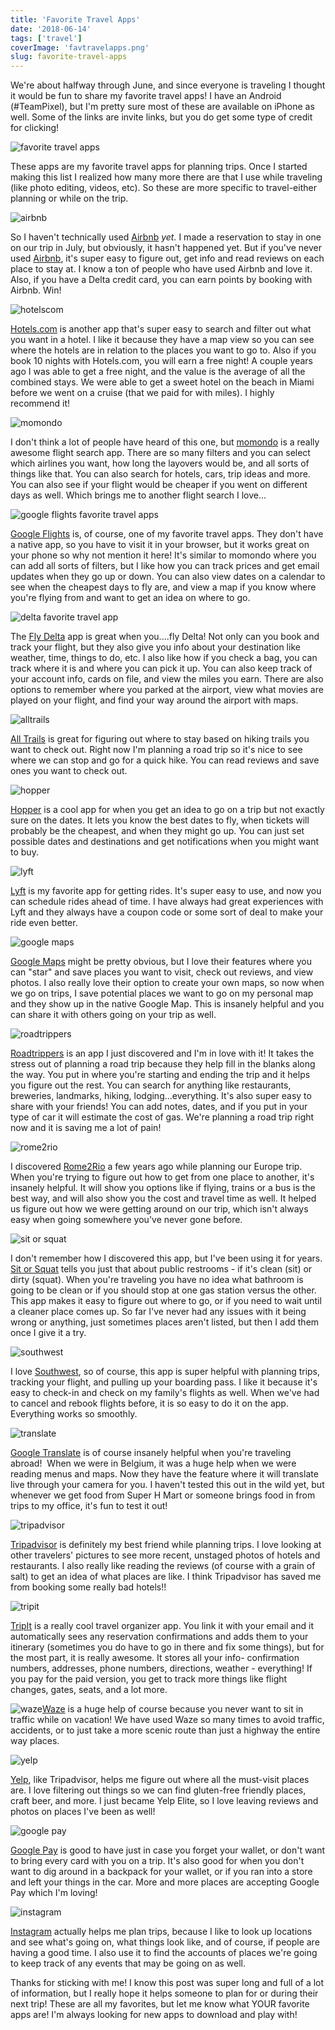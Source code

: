 ```yaml
---
title: 'Favorite Travel Apps'
date: '2018-06-14'
tags: ['travel']
coverImage: 'favtravelapps.png'
slug: favorite-travel-apps
---
```


We're about halfway through June, and since everyone is traveling I thought it would be fun to share my favorite travel apps! I have an Android (#TeamPixel), but I'm pretty sure most of these are available on iPhone as well. Some of the links are invite links, but you do get some type of credit for clicking!

![favorite travel apps](images/favtravelapps-683x1024.png)

These apps are my favorite travel apps for planning trips. Once I started making this list I realized how many more there are that I use while traveling (like photo editing, videos, etc). So these are more specific to travel-either planning or while on the trip.

![airbnb](images/airbnb-300x135.png)

So I haven't technically used [Airbnb](https://www.airbnb.com/c/kscruggs22) *yet.* I made a reservation to stay in one on our trip in July, but obviously, it hasn't happened yet. But if you've never used [Airbnb](https://www.airbnb.com/c/kscruggs22), it's super easy to figure out, get info and read reviews on each place to stay at. I know a ton of people who have used Airbnb and love it. Also, if you have a Delta credit card, you can earn points by booking with Airbnb. Win!

![hotelscom](images/hotelscom-300x220.png)

[Hotels.com](https://www.hotels.com/) is another app that's super easy to search and filter out what you want in a hotel. I like it because they have a map view so you can see where the hotels are in relation to the places you want to go to. Also if you book 10 nights with Hotels.com, you will earn a free night! A couple years ago I was able to get a free night, and the value is the average of all the combined stays. We were able to get a sweet hotel on the beach in Miami before we went on a cruise (that we paid for with miles). I highly recommend it!

![momondo](images/momondo-300x90.png)

I don't think a lot of people have heard of this one, but [momondo](https://www.momondo.com/) is a really awesome flight search app. There are so many filters and you can select which airlines you want, how long the layovers would be, and all sorts of things like that. You can also search for hotels, cars, trip ideas and more. You can also see if your flight would be cheaper if you went on different days as well. Which brings me to another flight search I love...

![google flights favorite travel apps](images/Google-Flights-Logo-300x145.jpg)

[Google Flights](https://www.google.com/flights/) is, of course, one of my favorite travel apps. They don't have a native app, so you have to visit it in your browser, but it works great on your phone so why not mention it here! It's similar to momondo where you can add all sorts of filters, but I like how you can track prices and get email updates when they go up or down. You can also view dates on a calendar to see when the cheapest days to fly are, and view a map if you know where you're flying from and want to get an idea on where to go.

![delta favorite travel app](images/delta-150x150.png)

The [Fly Delta](https://www.delta.com/us/en/delta-digital/mobile) app is great when you....fly Delta! Not only can you book and track your flight, but they also give you info about your destination like weather, time, things to do, etc. I also like how if you check a bag, you can track where it is and where you can pick it up. You can also keep track of your account info, cards on file, and view the miles you earn. There are also options to remember where you parked at the airport, view what movies are played on your flight, and find your way around the airport with maps.

![alltrails](images/alltrails-300x147.jpg)

[All Trails](https://www.alltrails.com/) is great for figuring out where to stay based on hiking trails you want to check out. Right now I'm planning a road trip so it's nice to see where we can stop and go for a quick hike. You can read reviews and save ones you want to check out.

![hopper](images/hopper-150x150.jpeg)

[Hopper](https://www.hopper.com/) is a cool app for when you get an idea to go on a trip but not exactly sure on the dates. It lets you know the best dates to fly, when tickets will probably be the cheapest, and when they might go up. You can just set possible dates and destinations and get notifications when you might want to buy.

![lyft](images/lyft-150x150.png)

[Lyft](https://www.lyft.com/invite/KALEIGH) is my favorite app for getting rides. It's super easy to use, and now you can schedule rides ahead of time. I have always had great experiences with Lyft and they always have a coupon code or some sort of deal to make your ride even better.

![google maps](images/google-maps-150x150.jpeg)

[Google Maps](https://www.google.com/maps/) might be pretty obvious, but I love their features where you can "star" and save places you want to visit, check out reviews, and view photos. I also really love their option to create your own maps, so now when we go on trips, I save potential places we want to go on my personal map and they show up in the native Google Map. This is insanely helpful and you can share it with others going on your trip as well.

![roadtrippers](images/roadtrippers-150x150.jpg)

[Roadtrippers](https://roadtrippers.com/) is an app I just discovered and I'm in love with it! It takes the stress out of planning a road trip because they help fill in the blanks along the way. You put in where you're starting and ending the trip and it helps you figure out the rest. You can search for anything like restaurants, breweries, landmarks, hiking, lodging...everything. It's also super easy to share with your friends! You can add notes, dates, and if you put in your type of car it will estimate the cost of gas. We're planning a road trip right now and it is saving me a lot of pain!

![rome2rio](images/rome2rio-300x129.png)

I discovered [Rome2Rio](https://www.rome2rio.com/) a few years ago while planning our Europe trip. When you're trying to figure out how to get from one place to another, it's insanely helpful. It will show you options like if flying, trains or a bus is the best way, and will also show you the cost and travel time as well. It helped us figure out how we were getting around on our trip, which isn't always easy when going somewhere you've never gone before.

![sit or squat](images/sit-or-squat-150x150.png)

I don't remember how I discovered this app, but I've been using it for years. [Sit or Squat](https://www.charmin.com/en-us/about-us/sitorsquat) tells you just that about public restrooms - if it's clean (sit) or dirty (squat). When you're traveling you have no idea what bathroom is going to be clean or if you should stop at one gas station versus the other. This app makes it easy to figure out where to go, or if you need to wait until a cleaner place comes up. So far I've never had any issues with it being wrong or anything, just sometimes places aren't listed, but then I add them once I give it a try.

![southwest](images/southwest-150x150.jpg)

I love [Southwest](https://www.southwest.com/mobile/?clk=1661090), so of course, this app is super helpful with planning trips, tracking your flight, and pulling up your boarding pass. I like it because it's easy to check-in and check on my family's flights as well. When we've had to cancel and rebook flights before, it is so easy to do it on the app. Everything works so smoothly.

![translate](images/Google_Translate-150x150.png)

[Google Translate](https://translate.google.com/) is of course insanely helpful when you're traveling abroad!  When we were in Belgium, it was a huge help when we were reading menus and maps. Now they have the feature where it will translate live through your camera for you. I haven't tested this out in the wild yet, but whenever we get food from Super H Mart or someone brings food in from trips to my office, it's fun to test it out!

![tripadvisor](images/TA_logo_primary-300x45.png)

[Tripadvisor](https://www.tripadvisor.com/) is definitely my best friend while planning trips. I love looking at other travelers' pictures to see more recent, unstaged photos of hotels and restaurants. I also really like reading the reviews (of course with a grain of salt) to get an idea of what places are like. I think Tripadvisor has saved me from booking some really bad hotels!!

![tripit](images/tripit-300x91.png)

[TripIt](https://www.tripit.com/web) is a really cool travel organizer app. You link it with your email and it automatically sees any reservation confirmations and adds them to your itinerary (sometimes you do have to go in there and fix some things), but for the most part, it is really awesome. It stores all your info- confirmation numbers, addresses, phone numbers, directions, weather - everything! If you pay for the paid version, you get to track more things like flight changes, gates, seats, and a lot more.

![waze](images/waze-1-300x191.png)[Waze](https://www.waze.com/) is a huge help of course because you never want to sit in traffic while on vacation! We have used Waze so many times to avoid traffic, accidents, or to just take a more scenic route than just a highway the entire way places.

![yelp](images/Yelp-300x146.png)

[Yelp](https://www.yelp.com/), like Tripadvisor, helps me figure out where all the must-visit places are. I love filtering out things so we can find gluten-free friendly places, craft beer, and more. I just became Yelp Elite, so I love leaving reviews and photos on places I've been as well!

![google pay](images/GooglePay-300x181.png)

[Google Pay](https://pay.google.com/about/) is good to have just in case you forget your wallet, or don't want to bring every card with you on a trip. It's also good for when you don't want to dig around in a backpack for your wallet, or if you ran into a store and left your things in the car. More and more places are accepting Google Pay which I'm loving!

![instagram](images/instagram-150x150.jpg)

[Instagram](https://www.instagram.com/) actually helps me plan trips, because I like to look up locations and see what's going on, what things look like, and of course, if people are having a good time. I also use it to find the accounts of places we're going to keep track of any events that may be going on as well.

Thanks for sticking with me! I know this post was super long and full of a lot of information, but I really hope it helps someone to plan for or during their next trip! These are all my favorites, but let me know what YOUR favorite apps are! I'm always looking for new apps to download and play with!
